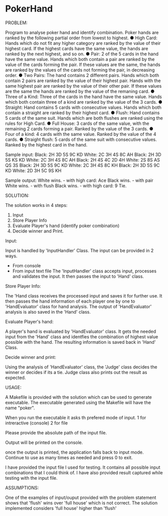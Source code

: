 # PokerHand
PROBLEM:

Program to analyse poker hand and identify combination. Poker hands are ranked by the following partial order from lowest to highest. 
● High Card: Hands which do not fit any higher category are ranked by the value of their highest card. If the highest cards have the same value, the hands are ranked by the next highest, and so on.
● Pair: 2 of the 5 cards in the hand have the same value. Hands which both contain a pair are ranked by the value of the cards forming the pair. If these values are the same, the hands are ranked by the values of the cards not forming the pair, in
decreasing order.
● Two Pairs: The hand contains 2 different pairs. Hands which both contain 2 pairs are ranked by the value of their highest pair. Hands with the same highest pair are ranked by the value of their other pair. If these values are the same the hands are
ranked by the value of the remaning card.
● Three of a Kind: Three of the cards in the hand have the same value. Hands which both contain three of a kind are ranked by the value of the 3 cards.
● Straight: Hand contains 5 cards with consecutive values. Hands which both contain a straight are ranked by their highest card.
● Flush: Hand contains 5 cards of the same suit. Hands which are both flushes are ranked using the rules for High Card.
● Full House: 3 cards of the same value, with the remaining 2 cards forming a pair. Ranked by the value of the 3 cards.
● Four of a kind: 4 cards with the same value. Ranked by the value of the 4 cards.
● Straight flush: 5 cards of the same suit with consecutive values. Ranked by the highest card in the hand.

Sample input:
Black: 2H 3D 5S 9C KD White: 2C 3H 4S 8C AH
Black: 2H 3D 5S KS KD White: 2C 3H 4S 8C AH
Black: 2H 4S 4C 2D 4H White: 2S 8S AS QS 3S
Black: 2H 3D 5S 9C KD White: 2C 3H 4S 8C KH
Black: 2H 3D 5S 9C KD White: 2D 3H 5C 9S KH

Sample output:
White wins. - with high card: Ace
Black wins. - with pair
White wins. - with flush
Black wins. - with high card: 9
Tie.


SOLUTION:

The solution works in 4 steps:
1. Input
2. Store Player Info
3. Evaluate Player's hand (identify poker combination)
4. Decide winner and Print.


Input:

Input is handled by 'InputHandler' Class. The input can be provided in 2 ways.
* From console
* From input text file
The 'InputHandler' class accepts input, processes and validates the input.
It then passes the input to 'Hand' class.


Store Player Info:

The 'Hand class receives the processed input and saves it for further use. It then 
passes the hand information of each player one by one to 'HandEvaluator' class
for hand analysis. The output of 'HandEvaluator' analysis is also saved in the 
'Hand' class.


Evaluate Player's hand:

A player's hand is evaluated by 'HandEvaluator' class. It gets the needed input 
from the 'Hand' class and identfies the combination of highest value possible 
with the hand. The resulting information is saved back in 'Hand' Class.


Decide winner and print:

Using the analysis of 'HandEvaluator' class, the 'Judge' class decides the winner
or decides if its a tie. Judge class also prints out the result as expected.



USAGE:

A Makefile is provided with the solution which can be used to generate executable.
The executable generated using the Makefile will have the name "poker".

When you run the executable it asks th prefered mode of input.
1 for intreractive (console)
2 for file

Please provide the absolute path of the input file.

Output will be printed on the console.

once the output is printed, the application falls back to input mode.
Continue to use as many times as needed and press 0 to exit.


I have provided the input file I used for testing. It contains all possible input 
combinations that I could think of. I have also provided result captured while testing
with the input file.




ASSUMPTIONS:

One of the examples of input/ouput provided with the problem statement shows that
'flush' wins over 'full house' which is not correct. The solution implemented considers
'full house' higher than 'flush'
